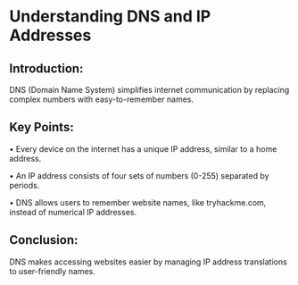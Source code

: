 # Understanding DNS and IP Addresses 

## Introduction: 
DNS (Domain Name System) simplifies internet communication by replacing complex numbers with easy-to-remember names. 

## Key Points: 
• Every device on the internet has a unique IP address, similar to a home address. 

• An IP address consists of four sets of numbers (0-255) separated by periods. 

• DNS allows users to remember website names, like tryhackme.com, instead of numerical IP addresses. 

## Conclusion: 
DNS makes accessing websites easier by managing IP address translations to user-friendly names.